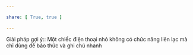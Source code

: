 ---  
share: [ True, true ]  
---  
Giải pháp gợi ý:: Một chiếc điện thoại nhỏ không có chức năng liên lạc mà chỉ dùng để báo thức và ghi chú nhanh